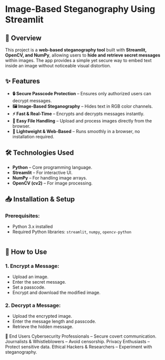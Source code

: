 # Image-Based Steganography Using Streamlit

## 📌 Overview
This project is a **web-based steganography tool** built with **Streamlit, OpenCV, and NumPy**, allowing users to **hide and retrieve secret messages** within images. The app provides a simple yet secure way to embed text inside an image without noticeable visual distortion.

## ✨ Features
- **🔒 Secure Passcode Protection** – Ensures only authorized users can decrypt messages.
- **🖼️ Image-Based Steganography** – Hides text in RGB color channels.
- **⚡ Fast & Real-Time** – Encrypts and decrypts messages instantly.
- **📂 Easy File Handling** – Upload and process images directly from the browser.
- **🚀 Lightweight & Web-Based** – Runs smoothly in a browser, no installation required.

## 🛠 Technologies Used
- **Python** – Core programming language.
- **Streamlit** – For interactive UI.
- **NumPy** – For handling image arrays.
- **OpenCV (cv2)** – For image processing.

## 📥 Installation & Setup
### Prerequisites:
- Python 3.x installed
- Required Python libraries: `streamlit`, `numpy`, `opencv-python`
   ```

## 🎯 How to Use
### **1. Encrypt a Message:**
- Upload an image.
- Enter the secret message.
- Set a passcode.
- Encrypt and download the modified image.

### **2. Decrypt a Message:**
- Upload the encrypted image.
- Enter the message length and passcode.
- Retrieve the hidden message.

👥 End Users
Cybersecurity Professionals – Secure covert communication.
Journalists & Whistleblowers – Avoid censorship.
Privacy Enthusiasts – Protect sensitive data.
Ethical Hackers & Researchers – Experiment with steganography.




